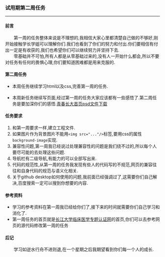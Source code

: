 ### 试用期第二周任务<hr>
#### 前言
&emsp;&emsp;第一周的任务整体来说是不理想的,我相信大家心里都清楚自己做的不够好,刚开始接触学长学姐可以理解你们.我们也看到了你们的努力和付出.你们要相信有付出一定是有收获的,我们也希望你们可以继续努力并坚持下去.<br>
&emsp;&emsp;零基础并不可怕,所有人都是从零基础过来的,没有人一开始什么都会,所以不要对任务有任何的畏惧心理,你们要知道困难都是用来克服的.<br>
#### 第二周任务
<ul>
<li>本周任务继续学习html以及css,完善第一周的任务.</li>
<br>
<li>本周新任务继续写页面,经过第一周的任务大家应该都有一些感悟了.第二周任务是要加深你们的感悟.<a href="#">青春长大首页psd文件下载</a></li>
</ul>

#### 任务要求
1. 和第一周要求一样,建立工程文件.<br>
2. 如果图片作为背景图片不能用`<img src="..."/>`标签,要用css的属性`background-image`实现.<br>
3. 兼容性问题,第一周我已经说过处理兼容性的问题是我们绕不过的,所以每个人要尽可能的去处理这些问题.<br>
4. 导航栏有二级导航,有能力的可以全部写出来.<br>
5. 代码的规范性,从第一周的任务我发现有些人的代码写的不规范,网页的兼容往往和自身代码的规范与语义化相关.<br>
6. 关于github desktop如何使用的问题,我前面已经强调过了,这需要你们自己解决,百度搜索一定可以搜到你想要的内容.<br>
#### 参考资料
<ul>
<li>学习的参考资料在第一周我已经给你们了,接下来的时间就需要你们自己学习和消化了.</li>
<li>第一周任务的首页就是<a href="http://yxb.yangtzeu.edu.cn/medical/yxrzztw/">长江大学临床医学专题认证网</a>的首页,你们可以去参考网页的源代码修改第一周的任务</li>
</ul>

#### 后记
&emsp;&emsp;学习如逆水行舟不进则退,在一个星期之后我期望看到你们每一个人的成长.


